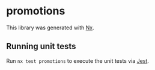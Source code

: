 # promotions

This library was generated with [Nx](https://nx.dev).

## Running unit tests

Run `nx test promotions` to execute the unit tests via [Jest](https://jestjs.io).
